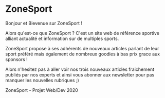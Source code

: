 # ZoneSport

Bonjour et Bievenue sur ZoneSport ! 

Alors qu'est-ce que ZoneSport ? C'est un site web de référence sportive alliant actualité et information sur de multiples sports.

ZoneSport propose à ses adhérents de nouveaux articles parlant de leur sport préféré mais également de nombreux goodies à bas prix grace aux sponsors !

Alors n'hesitez pas à aller voir nos trois nouveaux articles fraichement publiés par nos experts et ainsi vous abonner aux newsletter pour pas manquer les nouvelles rubriques ;)


ZoneSport - Projet Web/Dev 2020

